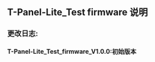 <!--
 * @Description: None
 * @version: V1.0.0
 * @Author: LILYGO_L
 * @Date: 2023-09-12 18:12:36
 * @LastEditors: LILYGO_L
 * @LastEditTime: 2023-11-24 15:52:04
 * @License: GPL 3.0
-->
## T-Panel-Lite_Test firmware 说明

### 更改日志:
#### T-Panel-Lite_Test_firmware_V1.0.0:初始版本

